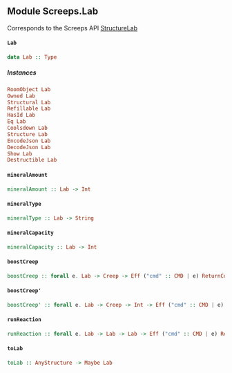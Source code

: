 ## Module Screeps.Lab

Corresponds to the Screeps API [StructureLab](http://support.screeps.com/hc/en-us/articles/208436195-StructureLab)

#### `Lab`

``` purescript
data Lab :: Type
```

##### Instances
``` purescript
RoomObject Lab
Owned Lab
Structural Lab
Refillable Lab
HasId Lab
Eq Lab
Coolsdown Lab
Structure Lab
EncodeJson Lab
DecodeJson Lab
Show Lab
Destructible Lab
```

#### `mineralAmount`

``` purescript
mineralAmount :: Lab -> Int
```

#### `mineralType`

``` purescript
mineralType :: Lab -> String
```

#### `mineralCapacity`

``` purescript
mineralCapacity :: Lab -> Int
```

#### `boostCreep`

``` purescript
boostCreep :: forall e. Lab -> Creep -> Eff ("cmd" :: CMD | e) ReturnCode
```

#### `boostCreep'`

``` purescript
boostCreep' :: forall e. Lab -> Creep -> Int -> Eff ("cmd" :: CMD | e) ReturnCode
```

#### `runReaction`

``` purescript
runReaction :: forall e. Lab -> Lab -> Lab -> Eff ("cmd" :: CMD | e) ReturnCode
```

#### `toLab`

``` purescript
toLab :: AnyStructure -> Maybe Lab
```


